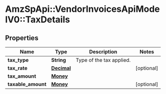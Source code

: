 # AmzSpApi::VendorInvoicesApiModelV0::TaxDetails

## Properties
Name | Type | Description | Notes
------------ | ------------- | ------------- | -------------
**tax_type** | **String** | Type of the tax applied. | 
**tax_rate** | [**Decimal**](Decimal.md) |  | [optional] 
**tax_amount** | [**Money**](Money.md) |  | 
**taxable_amount** | [**Money**](Money.md) |  | [optional] 

